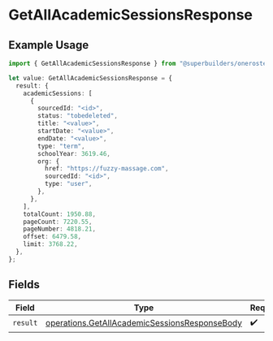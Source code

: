 # GetAllAcademicSessionsResponse

## Example Usage

```typescript
import { GetAllAcademicSessionsResponse } from "@superbuilders/oneroster/models/operations";

let value: GetAllAcademicSessionsResponse = {
  result: {
    academicSessions: [
      {
        sourcedId: "<id>",
        status: "tobedeleted",
        title: "<value>",
        startDate: "<value>",
        endDate: "<value>",
        type: "term",
        schoolYear: 3619.46,
        org: {
          href: "https://fuzzy-massage.com",
          sourcedId: "<id>",
          type: "user",
        },
      },
    ],
    totalCount: 1950.88,
    pageCount: 7220.55,
    pageNumber: 4818.21,
    offset: 6479.58,
    limit: 3768.22,
  },
};
```

## Fields

| Field                                                                                                          | Type                                                                                                           | Required                                                                                                       | Description                                                                                                    |
| -------------------------------------------------------------------------------------------------------------- | -------------------------------------------------------------------------------------------------------------- | -------------------------------------------------------------------------------------------------------------- | -------------------------------------------------------------------------------------------------------------- |
| `result`                                                                                                       | [operations.GetAllAcademicSessionsResponseBody](../../models/operations/getallacademicsessionsresponsebody.md) | :heavy_check_mark:                                                                                             | N/A                                                                                                            |